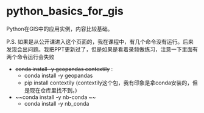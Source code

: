 # python_basics_for_gis
Python在GIS中的应用实例，内容比较基础。

P.S. 如果是从公开课进入这个页面的，我在课程中，有几个命令没有运行。后来发现会出问题。我把PPT更新过了，但是如果是看着录频做练习，注意一下里面有两个命令运行会失败
- ~~conda install -y geopandas contextily~~ :
   - conda install -y geopandas
   - pip install contextily (contextily这个包，我有印象是拿conda安装的，但是现在仓库里找不到。)
- ~~conda install -y nb-conda ~~
  - conda install -y nb_conda
